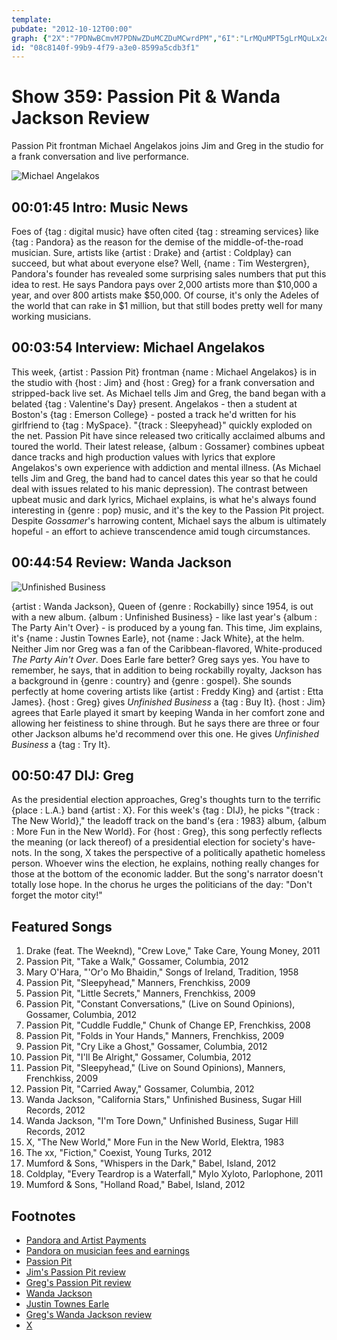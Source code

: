 ```yaml
---
template: 
pubdate: "2012-10-12T00:00"
graph: {"2X":"7PDNwBCmvM7PDNwZDuMCZDuMCwrdPM","6I":"LrMQuMPT5gLrMQuLx2oo9MGtlLrMQuMPT5gWKtbeSKKYyWKtbe","22U":"BCITxfcNthBCITxa97DB97qipa97DB97qipBHm1G","2CN":"N0Oaid78iu0G16aN0OaiN0OaiiNW0R0G16aBK116BHm1GBK1160G16aiNW0R"}
id: "08c8140f-99b9-4f79-a3e0-8599a5cdb3f1"
---
```






# Show 359: Passion Pit & Wanda Jackson Review

Passion Pit frontman Michael Angelakos joins Jim and Greg in the studio for a frank conversation and live performance.

![Michael Angelakos](https://static.soundopinions.org/images/2012/passionpit.jpg)



## 00:01:45 Intro: Music News

Foes of {tag : digital music} have often cited {tag : streaming services} like {tag : Pandora} as the reason for the demise of the middle-of-the-road musician. Sure, artists like {artist : Drake} and {artist : Coldplay} can succeed, but what about everyone else? Well, {name : Tim Westergren}, Pandora's founder has revealed some surprising sales numbers that put this idea to rest. He says Pandora pays over 2,000 artists more than $10,000 a year, and over 800 artists make $50,000. Of course, it's only the Adeles of the world that can rake in $1 million, but that still bodes pretty well for many working musicians.



## 00:03:54 Interview: Michael Angelakos

This week, {artist : Passion Pit} frontman {name : Michael Angelakos} is in the studio with {host : Jim} and {host : Greg} for a frank conversation and stripped-back live set. As Michael tells Jim and Greg, the band began with a belated {tag : Valentine's Day} present. Angelakos - then a student at Boston's {tag : Emerson College} - posted a track he'd written for his girlfriend to {tag : MySpace}. "{track : Sleepyhead}" quickly exploded on the net. Passion Pit have since released two critically acclaimed albums and toured the world. Their latest release, {album : Gossamer} combines upbeat dance tracks and high production values with lyrics that explore Angelakos's own experience with addiction and mental illness. (As Michael tells Jim and Greg, the band had to cancel dates this year so that he could deal with issues related to his manic depression). The contrast between upbeat music and dark lyrics, Michael explains, is what he's always found interesting in {genre : pop} music, and it's the key to the Passion Pit project. Despite *Gossamer*'s harrowing content, Michael says the album is ultimately hopeful - an effort to achieve transcendence amid tough circumstances.



## 00:44:54 Review: Wanda Jackson

![Unfinished Business](https://static.soundopinions.org/assets/359/22U0.jpg)

{artist : Wanda Jackson}, Queen of {genre : Rockabilly} since 1954, is out with a new album. {album : Unfinished Business} - like last year's {album : The Party Ain't Over} - is produced by a young fan. This time, Jim explains, it's {name : Justin Townes Earle}, not {name : Jack White}, at the helm. Neither Jim nor Greg was a fan of the Caribbean-flavored, White-produced *The Party Ain't Over*. Does Earle fare better? Greg says yes. You have to remember, he says, that in addition to being rockabilly royalty, Jackson has a background in {genre : country} and {genre : gospel}. She sounds perfectly at home covering artists like {artist : Freddy King} and {artist : Etta James}. {host : Greg} gives *Unfinished Business* a {tag : Buy It}. {host : Jim} agrees that Earle played it smart by keeping Wanda in her comfort zone and allowing her feistiness to shine through. But he says there are three or four other Jackson albums he'd recommend over this one. He gives *Unfinished Business* a {tag : Try It}.



## 00:50:47 DIJ: Greg

As the presidential election approaches, Greg's thoughts turn to the terrific {place : L.A.} band {artist : X}. For this week's {tag : DIJ}, he picks "{track : The New World}," the leadoff track on the band's {era : 1983} album, {album : More Fun in the New World}. For {host : Greg}, this song perfectly reflects the meaning (or lack thereof) of a presidential election for society's have-nots. In the song, X takes the perspective of a politically apathetic homeless person. Whoever wins the election, he explains, nothing really changes for those at the bottom of the economic ladder. But the song's narrator doesn't totally lose hope. In the chorus he urges the politicians of the day: "Don't forget the motor city!"



## Featured Songs

1. Drake (feat. The Weeknd), "Crew Love," Take Care, Young Money, 2011
2. Passion Pit, "Take a Walk," Gossamer, Columbia, 2012
3. Mary O'Hara, "'Or'o Mo Bhaidin," Songs of Ireland, Tradition, 1958
4. Passion Pit, "Sleepyhead," Manners, Frenchkiss, 2009
5. Passion Pit, "Little Secrets," Manners, Frenchkiss, 2009
6. Passion Pit, "Constant Conversations," (Live on Sound Opinions), Gossamer, Columbia, 2012
7. Passion Pit, "Cuddle Fuddle," Chunk of Change EP, Frenchkiss, 2008
8. Passion Pit, "Folds in Your Hands," Manners, Frenchkiss, 2009
9. Passion Pit, "Cry Like a Ghost," Gossamer, Columbia, 2012
10. Passion Pit, "I'll Be Alright," Gossamer, Columbia, 2012
11. Passion Pit, "Sleepyhead," (Live on Sound Opinions), Manners, Frenchkiss, 2009
12. Passion Pit, "Carried Away," Gossamer, Columbia, 2012
13. Wanda Jackson, "California Stars," Unfinished Business, Sugar Hill Records, 2012
14. Wanda Jackson, "I'm Tore Down," Unfinished Business, Sugar Hill Records, 2012
15. X, "The New World," More Fun in the New World, Elektra, 1983
16. The xx, "Fiction," Coexist, Young Turks, 2012
17. Mumford & Sons, "Whispers in the Dark," Babel, Island, 2012
18. Coldplay, "Every Teardrop is a Waterfall," Mylo Xyloto, Parlophone, 2011
19. Mumford & Sons, "Holland Road," Babel, Island, 2012



## Footnotes

- [Pandora and Artist Payments](http://blog.pandora.com/2012/10/09/pandora-and-artist-payments/)
- [Pandora on musician fees and earnings](http://www.forbes.com/sites/erikkain/2012/10/09/pandora-founder-reveals-big-earnings-and-high-fees-for-musicians-online/)
- [Passion Pit](http://passionpitmusic.com/)
- [Jim's Passion Pit review](http://www.wbez.org/blogs/jim-derogatis/2012-08/record-reviews-roundup-redux-passion-pit-and-antibalas-101928)
- [Greg's Passion Pit review](http://articles.chicagotribune.com/2012-07-23/entertainment/chi-passion-pit-album-review-gossamer-album-reviewed-20120721_1_album-review-mental-illness-passion-pit)
- [Wanda Jackson](http://www.wandajackson.com/)
- [Justin Townes Earle](http://www.justintownesearle.com/)
- [Greg's Wanda Jackson review](http://articles.chicagotribune.com/2012-10-08/entertainment/chi-wanda-jackson-album-review-unfinished-business-reviewed-20121008_1_album-review-wanda-jackson-justin-townes-earle)
- [X](http://www.allmusic.com/artist/x-mn0000960690/biography)